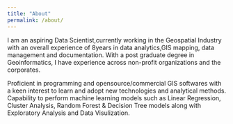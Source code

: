 ```yaml
---
title: "About"
permalink: /about/
---
```


I am an aspiring Data Scientist,currently working in the Geospatial Industry with an overall experience of 8years in data analytics,GIS mapping, data management and documentation. With a post graduate degree in Geoinformatics, I have experience across non-profit organizations and the corporates.

Proficient in programming and opensource/commercial GIS softwares with a keen interest to learn and adopt new technologies and analytical methods. Capability to perform machine learning models such as Linear Regression, Cluster Analysis, Random Forest & Decision Tree models along with Exploratory Analysis and Data Visulization.

